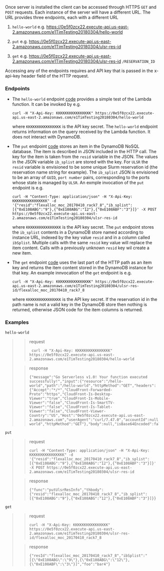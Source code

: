 Once server is installed the client can be accessed through HTTPS ``GET`` and ``POST`` requests. Each instance of the server will have a different URL. The URL provides three endpoints, each with a different URL

   1. ``hello-world`` e.g. https://0e5f0zcx22.execute-api.us-east-2.amazonaws.com/e1TimTesting20180304/hello-world
   
   2. ``put`` e.g. https://0e5f0zcx22.execute-api.us-east-2.amazonaws.com/e1TimTesting20180304/ulsr-res-id
   
   3. ``get`` e.g. https://0e5f0zcx22.execute-api.us-east-2.amazonaws.com/e1TimTesting20180304/ulsr-res-id ``/RESERVATION_ID``
   
   Accessing any of the endpoints requires and API key that is passed in the x-api-key header field of the HTTP request.
   
   ### Endpoints
   
   * The ``hello-world`` endpoint [code](https://github.com/mghpcc-projects/ulsr_proxies/blob/c1c804632a59950c13faad1f227a4fc028fbc151/persistent_state_proxies/aws-dynamodb-client-and-server/serverless-aws-code/nodejs-form/handler.js#L6) provides a simple test of the Lambda function. It can be invoked by e.g.
   
      ```
      curl -H "X-Api-Key: KKKKKKKKKKKKKKKK" https://0e5f0zcx22.execute-api.us-east-2.amazonaws.com/e1TimTesting20180304/hello-world
      ```
   
      where ```KKKKKKKKKKKKKKKK``` is the API key secret. The ``hello-world`` endpoint returns information on the query received by the Lambda function. It does not interact with DynamoDB.
      
   * The ``put`` endpoint [code](https://github.com/mghpcc-projects/ulsr_proxies/blob/c1c804632a59950c13faad1f227a4fc028fbc151/persistent_state_proxies/aws-dynamodb-client-and-server/serverless-aws-code/nodejs-form/handler.js#L21) stores an item in the DynamoDB NoSQL database. The item is described in JSON included in the HTTP call. The key for the item is taken from the ``resid`` variable in the JSON. The values in the JSON variable ``ib_splist`` are stored with the key. For ``ULSR`` the ``resid`` variable is envisioned to be some unique Slurm reservation id (the reservation name string for example). The ``ib_splist`` JSON is envisioned to be an array of ``GUID``, ``port number`` pairs, corresponding to the ports whose state is managed by ``ULSR``. An exmple invocation of the ``put`` endpoint is e.g.
   
     ```
     curl -H "Content-Type: application/json" -H "X-Api-Key: KKKKKKKKKKKKKKKK" -d '{"resid":"flexalloc_moc_20170410_rack7_8","ib_splist":[{"0xE108ABG":"9"},{"0xE108ABG":"12"},{"0xE108ABF":"3"}]}' -X POST https://0e5f0zcx22.execute-api.us-east-2.amazonaws.com/e1TimTesting20180304/ulsr-res-id
     ```
      
      where ```KKKKKKKKKKKKKKKK``` is the API key secret. The ``put`` endpoint stores the ``ib_splist`` contents in a DynamoDB store named according to instance URL, indexed by the key value ``resid`` and in a column called ``ibSplist``. Multiple calls with the same ``resid`` key value will replace the item content. Calls with a previously unknown ``resid`` key wil create a new item. 
      
      
   * The ``get`` endpoint [code](https://github.com/mghpcc-projects/ulsr_proxies/blob/c1c804632a59950c13faad1f227a4fc028fbc151/persistent_state_proxies/aws-dynamodb-client-and-server/serverless-aws-code/nodejs-form/handler.js#L74) uses the last part of the HTTP path as an item key and returns the item content stored in the DynamoDB instance for that key. An example innvocation of the ``get`` endpoint is e.g.
      
     ```
     curl -H "X-Api-Key: KKKKKKKKKKKKKKKK" https://0e5f0zcx22.execute-api.us-east-2.amazonaws.com/e1TimTesting20180304/ulsr-res-id/flexalloc_moc_20170410_rack7_8
     ```
     
     where ```KKKKKKKKKKKKKKKK``` is the API key secret. If the reservation id in the path name is not a valid key in the DynamoDB store then nothing is returned, otherwise JSON code for the item columns is returned. 
     
### Examples

``hello-world``
>
>>  request
>>  ```
>>   curl -H "X-Api-Key: KKKKKKKKKKKKKKKK" https://0e5f0zcx22.execute-api.us-east-2.amazonaws.com/e1TimTesting20180304/hello-world
>>  ```
>
>> response
>> ```
>> {"message":"Go Serverless v1.0! Your function executed successfully!","input":{"resource":"/hello-world","path":"/hello-world","httpMethod":"GET","headers":{"Accept":"*/*","CloudFront-Forwarded-Proto":"https","CloudFront-Is-Desktop-Viewer":"true","CloudFront-Is-Mobile-Viewer":"false","CloudFront-Is-SmartTV-Viewer":"false","CloudFront-Is-Tablet-Viewer":"false","CloudFront-Viewer-Country":"US","Host":"0e5f0zcx22.execute-api.us-east-2.amazonaws.com","userAgent":"curl/7.47.0","accountId":null,"caller":null,"accessKey":null,"cognitoAuthenticationProvider":null,"user":null},"resourcePath":"/hello-world","httpMethod":"GET"},"body":null,"isBase64Encoded":false}}
>> ```
>



``put`` 
>
>>  request
>>  ```
>>  curl -H "Content-Type: application/json" -H "X-Api-Key: KKKKKKKKKKKKKKKK" -d '{"resid":"flexalloc_moc_20170410_rack7_8","ib_splist":[{"0xE108ABG":"9"},{"0xE108ABG":"12"},{"0xE108ABF":"3"}]}' -X POST https://0e5f0zcx22.execute-api.us-east-2.amazonaws.com/e1TimTesting20180304/ulsr-res-id
>>  ```
>  
>>  response
>>  ```
>>  {"func":"putUlsrResInfo","thbody":{"resid":"flexalloc_moc_20170410_rack7_8","ib_splist":[{"0xE108ABG":"9"},{"0xE108ABG":"12"},{"0xE108ABF":"3"}]}}
>>  ```    
>


``get``
>
>> request
>> ```
>> curl -H "X-Api-Key: KKKKKKKKKKKKKKKK" https://0e5f0zcx22.execute-api.us-east-2.amazonaws.com/e1TimTesting20180304/ulsr-res-id/flexalloc_moc_20170410_rack7_8
>> ```
>
>> response
>> ```
>> {"resId":"flexalloc_moc_20170410_rack7_8","ibSplist":"[{\"0xE108ABG\":\"9\"},{\"0xE108ABG\":\"12\"},{\"0xE108ABF\":\"3\"}]","foo":"bar4"}
>> ```
>


